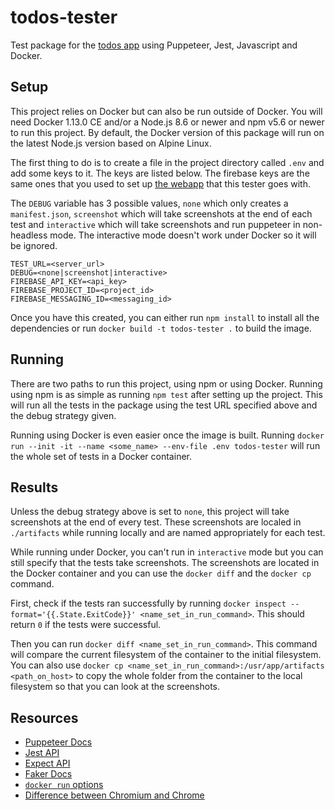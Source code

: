 # todos-tester

Test package for the [todos app](https://github.com/YashdalfTheGray/todos) using Puppeteer, Jest, Javascript and Docker.

## Setup

This project relies on Docker but can also be run outside of Docker. You will need Docker 1.13.0 CE and/or a Node.js 8.6 or newer and npm v5.6 or newer to run this project. By default, the Docker version of this package will run on the latest Node.js version based on Alpine Linux.

The first thing to do is to create a file in the project directory called `.env` and add some keys to it. The keys are listed below. The firebase keys are the same ones that you used to set up [the webapp](https://github.com/YashdalfTheGray/todos) that this tester goes with.

The `DEBUG` variable has 3 possible values, `none` which only creates a `manifest.json`, `screenshot` which will take screenshots at the end of each test and `interactive` which will take screenshots and run puppeteer in non-headless mode. The interactive mode doesn't work under Docker so it will be ignored.

```
TEST_URL=<server_url>
DEBUG=<none|screenshot|interactive>
FIREBASE_API_KEY=<api_key>
FIREBASE_PROJECT_ID=<project_id>
FIREBASE_MESSAGING_ID=<messaging_id>
```

Once you have this created, you can either run `npm install` to install all the dependencies or run `docker build -t todos-tester .` to build the image.

## Running

There are two paths to run this project, using npm or using Docker. Running using npm is as simple as running `npm test` after setting up the project. This will run all the tests in the package using the test URL specified above and the debug strategy given.

Running using Docker is even easier once the image is built. Running `docker run --init -it --name <some_name> --env-file .env todos-tester` will run the whole set of tests in a Docker container.

## Results

Unless the debug strategy above is set to `none`, this project will take screenshots at the end of every test. These screenshots are localed in `./artifacts` while running locally and are named appropriately for each test.

While running under Docker, you can't run in `interactive` mode but you can still specify that the tests take screenshots. The screenshots are located in the Docker container and you can use the `docker diff` and the `docker cp` command.

First, check if the tests ran successfully by running `docker inspect --format='{{.State.ExitCode}}' <name_set_in_run_command>`. This should return `0` if the tests were successful.

Then you can run `docker diff <name_set_in_run_command>`. This command will compare the current filesystem of the container to the initial filesystem. You can also use `docker cp <name_set_in_run_command>:/usr/app/artifacts <path_on_host>` to copy the whole folder from the container to the local filesystem so that you can look at the screenshots.

## Resources

-   [Puppeteer Docs](https://pptr.dev/)
-   [Jest API](https://facebook.github.io/jest/docs/en/getting-started.html)
-   [Expect API](https://facebook.github.io/jest/docs/en/expect.html)
-   [Faker Docs](https://github.com/marak/Faker.js/)
-   [`docker run` options](https://docs.docker.com/engine/reference/commandline/run/)
-   [Difference between Chromium and Chrome](https://www.howtogeek.com/202825/what%E2%80%99s-the-difference-between-chromium-and-chrome/)
